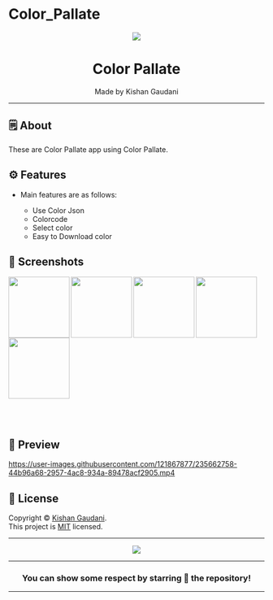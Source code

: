 # Color_Pallate


<div align="center">

<img src="https://user-images.githubusercontent.com/121867877/235660830-bebc582f-5387-4433-a39e-7a5333ae7cfd.png">


# **Color Pallate**
Made by Kishan Gaudani

---

</div>



## 🗒 About

These are Color Pallate app using Color Pallate.

## ⚙️ Features

- Main features are as follows:

    - Use Color Json
    - Colorcode
    - Select color
    - Easy to Download color  
    
## 📲 Screenshots

<img align="left" src="https://user-images.githubusercontent.com/121867877/235662022-b13d96b6-28ef-4970-b2bf-2591bf961106.png" width="120px">
<img align="left" src="https://user-images.githubusercontent.com/121867877/235662026-a8f65ef7-1c6b-45f9-930e-298d4a8bc39c.png" width="120px">
<img align="left" src="https://user-images.githubusercontent.com/121867877/235662037-3c3296f6-a2ec-4788-941a-2821ae574c7f.png" width="120px">
<img align="left" src="https://user-images.githubusercontent.com/121867877/235662056-4b2f44b3-b4ce-4e8b-87b2-7bd4424af934.png" width="120px">
<img src="https://user-images.githubusercontent.com/121867877/235662064-f07eb62a-3264-45f3-b6c2-3883cac14bf6.png" width="120px">

<br><br>

## 📲 Preview

https://user-images.githubusercontent.com/121867877/235662758-44b96a68-2957-4ac8-934a-89478acf2905.mp4

## 📝 License

Copyright © [Kishan Gaudani](https://github.com/KishanGaudani). <br>
This project is [MIT](LICENCE) licensed.

---
<div align="center">

<img src="https://user-images.githubusercontent.com/121867877/235663150-fabb1e5a-0cb3-439b-bf4b-512a66c775f0.png">

---
### You can show some respect by starring 🌟 the repository!
---

</div>
